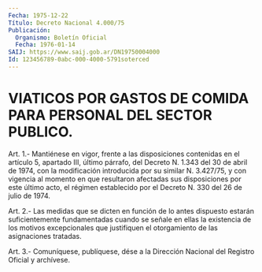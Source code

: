 ```yaml
---
Fecha: 1975-12-22
Título: Decreto Nacional 4.000/75
Publicación:
  Organismo: Boletín Oficial
  Fecha: 1976-01-14
SAIJ: https://www.saij.gob.ar/DN19750004000
Id: 123456789-0abc-000-4000-5791soterced
---
```

# VIATICOS POR GASTOS DE COMIDA PARA PERSONAL DEL SECTOR PUBLICO.

<a id="1"></a>
Art.  1.-  Mantiénese  en  vigor,  frente  a las disposiciones contenidas  en  el  artículo 5, apartado III, último  párrafo,  del Decreto N. 1.343 del  30  de  abril  de  1974,  con la modificación introducida por su similar N. 3.427/75, y con vigencia  al  momento en  que  resultaron  afectadas  sus  disposiciones  por este último acto, el régimen establecido por el Decreto N. 330 del  26 de julio de 1974.

<a id="2"></a>
Art.  2.-  Las  medidas  que  se dicten en función de lo antes dispuesto estarán suficientemente fundamentadas  cuando  se  señale en ellas la existencia de los motivos excepcionales que justifiquen    el    otorgamiento  de  las  asignaciones  tratadas.

<a id="3"></a>
Art. 3.- Comuníquese, publíquese, dése a la Dirección Nacional del Registro Oficial y archívese.